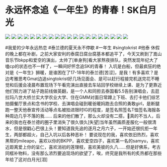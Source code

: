 # 永远怀念追《一年生》的青春！SK白月光

![](img/ed762629-847c-4854-93c9-6d82a33a0cf1.jpg)
![](img/7fee56dd-2e18-4f88-b6f1-28e84aa39f62.jpg)
![](img/c9444212-0635-438a-b335-0cae4fea7d6c.jpg)
![](img/f1b98e91-ab42-45b6-a7e6-a6a9a4baf963.jpg)
![](img/12530c76-f502-4530-9b76-bd81de897095.jpg)
![](img/56d4d71a-ba0f-43db-9e00-d80a1bd983c6.jpg)
![](img/a1dec891-74de-413a-8605-897a6c65a8d8.jpg)
![](img/459dbeac-1af6-4ce1-a09f-9195696ead21.jpg)
![](img/7378caef-8ef4-4404-a0cf-81d09df9e7fb.jpg)
![](img/9ce5be67-5c47-432e-b1ad-8338123eab78.jpg)
![](img/59d26c30-c20e-4f16-b5e7-08496ae01035.jpg)
![](img/e518fdf1-efb7-42f0-a012-2a0f70132f19.jpg)
![](img/ec5ab723-f949-4c6d-ba7d-69b0db234aa4.jpg)
![](img/80418489-d082-49ae-bd19-767ad66f511d.jpg)
![](img/58fbdf44-5866-4ce9-8de1-ba42eeb1b5d9.jpg)
![](img/f11240c6-0bc6-4b07-b736-fa1f07094f37.jpg)
![](img/11b5e721-f6ee-4366-af54-2501cd0bccd8.jpg)
![](img/1ff5cb2c-b171-4dbe-b9f9-9ccbf348e983.jpg)
![](img/fabad641-f473-4195-aeae-2c979579b09a.jpg)
![](img/7e758cd2-52c4-4136-93b7-4f72375a1b26.jpg)

#我爱的少年永远热恋 #泰兰德的夏天永不停歇 #一年生 #singtokrist #他泰
休假的晚上都在补剧，之前大家安利的泰腐日腐台腐基本都追平了，今天又刷到了嵩山音乐节bkpp和爱空的演出，太帅了[单身狗]看大家熬夜排队，突然发现年纪大了嗑cp的状态也不一样了，一瞬间好怀念追SK的青春！
入坑是白船，但最疯狂的绝对是《一年生》狮暖，是谁困在了17-18年的泰兰德[苦涩]，是我！有多喜欢？是边考雅思考Gmat边追singtokrist好几场见面会、是可以赶行程接完机送完花不睡觉和后援会凌晨布置现场下午看完演出直接去车站回学校继续上课、是为了更靠近他们努力进了站子跑前线做英翻，是一个人和同担去泰国看5.5告别演唱会，去逛拉玛八世大桥兰实大学农业大学、住在GMM对面日常蹲上下班、去打卡他们综艺拍摄餐厅景点和念书的学校、去演唱会碰到暖爸暖妈跑去合照的勇敢girl，是断腿跑一整天他泰宣传活动等点名被拍进限时IG的程度，是签名照签名T恤签名海报各种周边几乎不落的我……
后来的他们散了，那么火却没有二搭，🐔真的不当人，后来的我也在泰兰德的圈子里消失了很久很久[失望]当年虽然画质差服化一般很清水，但是很戳心巴很上头！要知道我先追的逐月之月六子，一开始还很抗拒一年生，两部都超火，自己入坑以后各种恶补！
要说现在的我，喜欢依旧热烈，喜欢黑帮的mileapo，喜欢以你的BKPP，喜欢爱空四子，喜欢第一名的samyu，喜欢近距离爱上你的呈仁，喜欢消初的莲理枝，喜欢美彼的久八……但是好佛系，考古同框补物料，没有那么浓烈要追现场的欲望了，唉，终究是我所有的炙热都在那些年给了这对白月光[泪]